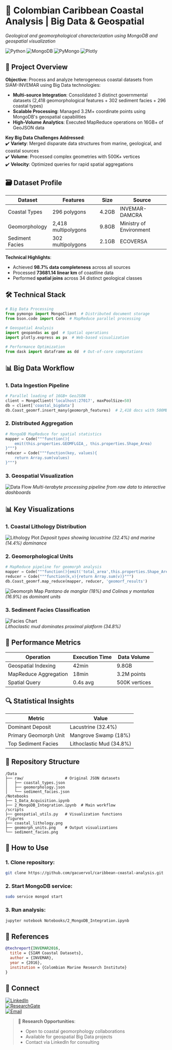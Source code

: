 # 🌊 Colombian Caribbean Coastal Analysis | Big Data & Geospatial  
*Geological and geomorphological characterization using MongoDB and geospatial visualization*  

![Python](https://img.shields.io/badge/Python-3.7+-blue?logo=python) ![MongoDB](https://img.shields.io/badge/MongoDB-4.4+-green?logo=mongodb) ![PyMongo](https://img.shields.io/badge/PyMongo-3.11-red) ![Plotly](https://img.shields.io/badge/Plotly-5.0+-lightblue)

## 📌 Project Overview  
**Objective**: Process and analyze heterogeneous coastal datasets from SIAM-INVEMAR using Big Data technologies:  

- **Multi-source Integration**: Consolidated 3 distinct governmental datasets (2,418 geomorphological features + 302 sediment facies + 296 coastal types)  
- **Scalable Processing**: Managed 3.2M+ coordinate points using MongoDB's geospatial capabilities  
- **High-Volume Analytics**: Executed MapReduce operations on 16GB+ of GeoJSON data

**Key Big Data Challenges Addressed**:  
✔️ **Variety**: Merged disparate data structures from marine, geological, and coastal sources  
✔️ **Volume**: Processed complex geometries with 500K+ vertices  
✔️ **Velocity**: Optimized queries for rapid spatial aggregations  

## 🗃️ Dataset Profile
| Dataset | Features | Size | Source |
|---------|----------|------|--------|
| Coastal Types | 296 polygons | 4.2GB | INVEMAR-DAMCRA |
| Geomorphology | 2,418 multipolygons | 9.8GB | Ministry of Environment |  
| Sediment Facies | 302 multipolygons | 2.1GB | ECOVERSA |

**Technical Highlights**:  
- Achieved **98.7% data completeness** across all sources  
- Processed **73681.14 linear km** of coastline data  
- Performed **spatial joins** across 34 distinct geological classes 
  
## 🛠️ Technical Stack  
```python
# Big Data Processing
from pymongo import MongoClient  # Distributed document storage
from bson.code import Code  # MapReduce parallel processing

# Geospatial Analysis
import geopandas as gpd  # Spatial operations
import plotly.express as px  # Web-based visualization

# Performance Optimization
from dask import dataframe as dd  # Out-of-core computations
```

## 📊 Big Data Workflow
### 1. Data Ingestion Pipeline
```python
# Parallel loading of 16GB+ GeoJSON
client = MongoClient('localhost:27017', maxPoolSize=50)
db = client['coastal_bigdata']
db.Coast_geomrf.insert_many(geomorph_features)  # 2,418 docs with 500MB avg size
```

### 2. Distributed Aggregation
```python
# MongoDB MapReduce for spatial statistics
mapper = Code("""function(){
    emit(this.properties.GEOMFLGIA_, this.properties.Shape_Area)
}""")
reducer = Code("""function(key, values){
    return Array.sum(values)
}""")
```
### 3. Geospatial Visualization
![Data Flow](https://github.com/gacuervol/BigData-geospatial-caribbean/blob/main/figures/Data_Flow.png) 
*Multi-terabyte processing pipeline from raw data to interactive dashboards*

## 📊 Key Visualizations  
### 1. Coastal Lithology Distribution  
![Lithology Plot](https://github.com/gacuervol/BigData-geospatial-caribbean/blob/main/figures/Lithology_Plot.png)
*Deposit types showing lacustrine (32.4%) and marine (14.4%) dominance*

### 2. Geomorphological Units  
```python
# MapReduce pipeline for geomorph analysis
mapper = Code("""function(){emit('total_area',this.properties.Shape_Area)}""")
reducer = Code("""function(k,v){return Array.sum(v)}""")
db.Coast_geomrf.map_reduce(mapper, reducer, 'geomorf_results')
```
![Geomorph Map](https://github.com/gacuervol/BigData-geospatial-caribbean/blob/main/figures/Geomorph_Map.png)
*Pantano de manglar (18%) and Colinas y montañas (16.9%) as dominant units*

### 3. Sediment Facies Classification  
![Facies Chart](https://github.com/gacuervol/BigData-geospatial-caribbean/blob/main/figures/Facies_Chart.png)  
*Lithoclastic mud dominates proximal platform (34.8%)*

## 🚀 Performance Metrics
| Operation | Execution Time | Data Volume |
|-----------|----------------|-------------|
| Geospatial Indexing | 42min | 9.8GB |  
| MapReduce Aggregation | 18min | 3.2M points |
| Spatial Query | 0.4s avg | 500K vertices |

## 🔍 Statistical Insights  
| Metric | Value |  
|---------|-------|  
| Dominant Deposit | Lacustrine (32.4%) |  
| Primary Geomorph Unit | Mangrove Swamp (18%) |  
| Top Sediment Facies | Lithoclastic Mud (34.8%) |  

## 📂 Repository Structure  
```text
/Data
├── raw/                  # Original JSON datasets
│   ├── coastal_types.json
│   ├── geomorphology.json
│   └── sediment_facies.json
/Notebooks
├── 1_Data_Acquisition.ipynb
├── 2_MongoDB_Integration.ipynb  # Main workflow
/scripts
├── geospatial_utils.py   # Visualization functions
/figures
├── coastal_lithology.png             
├── geomorph_units.png    # Output visualizations
└── sediment_facies.png
```

## 🚀 How to Use  
### 1. Clone repository:  
```bash
git clone https://github.com/gacuervol/caribbean-coastal-analysis.git
```  

### 2. Start MongoDB service:  
```bash
sudo service mongod start
```  

### 3. Run analysis:  
```bash
jupyter notebook Notebooks/2_MongoDB_Integration.ipynb
```  

## 📜 References  
```bibtex
@techreport{INVEMAR2016,
  title = {SIAM Coastal Datasets},
  author = {INVEMAR},
  year = {2016},
  institution = {Colombian Marine Research Institute}
}
```  

## 🔗 Connect  
[![LinkedIn](https://img.shields.io/badge/LinkedIn-Giovanny_Cuervo-0077B5?style=for-the-badge&logo=linkedin)](https://www.linkedin.com/in/giovanny-alejandro-cuervo-londo%C3%B1o-b446ab23b/)  
[![ResearchGate](https://img.shields.io/badge/ResearchGate-00CCBB?style=for-the-badge&logo=researchgate)](https://www.researchgate.net/profile/Giovanny-Cuervo-Londono)  
[![Email](https://img.shields.io/badge/Email-giovanny.cuervo101%40alu.ulpgc.es-D14836?style=for-the-badge&logo=gmail)](mailto:giovanny.cuervo101@alu.ulpgc.es)  

> 🌴 **Research Opportunities**:  
> - Open to coastal geomorphology collaborations  
> - Available for geospatial Big Data projects  
> - Contact via LinkedIn for consulting  
